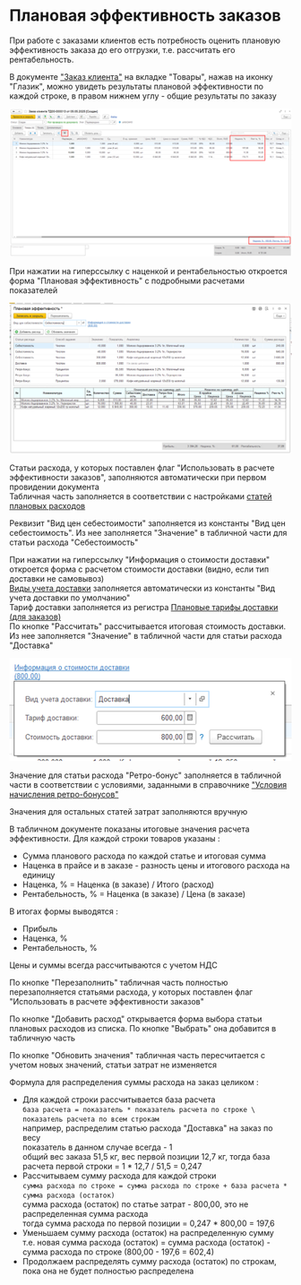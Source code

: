 # Плановая эффективность заказов

При работе с заказами клиентов есть потребность оценить плановую эффективность заказа до его отгрузки, т.е. рассчитать его рентабельность.  

В документе ["Заказ клиента"](../../../CustomerOrder.md) на вкладке "Товары", нажав на иконку "Глазик", можно увидеть результаты плановой эффективности по каждой строке, в правом нижнем углу - общие результаты по заказу

[![1]][1]  

При нажатии на гиперссылку с наценкой и рентабельностью откроется форма "Плановая эффективность" с подробными расчетами показателей   

[![2]][2] 

Статьи расхода, у которых поставлен флаг "Использовать в расчете эффективности заказов", заполняются автоматически при первом провидении документа  
Табличная часть заполняется в соответствии с настройками [статей плановых расходов](../PlannedExpenses/PlannedExpenses.md)

Реквизит "Вид цен себестоимости" заполняется из константы "Вид цен себестоимость". Из нее заполняется "Значение" в табличной части для статьи расхода "Себестоимость"  

При нажатии на гиперссылку "Информация о стоимости доставки" откроется форма с расчетом стоимости доставки (видно, если тип доставки не самовывоз)  
[Виды учета доставки](../TypesOfDeliveryAccounting/TypesOfDeliveryAccounting.md)  заполняется автоматически из константы "Вид учета доставки по умолчанию"  
Тариф доставки заполняется из регистра [Плановые тарифы доставки (для заказов)](../PlannedTariffs/PlannedTariffs.md)  
По кнопке "Рассчитать" рассчитывается итоговая стоимость доставки. Из нее заполняется "Значение" в табличной части для статьи расхода "Доставка"  

[![3]][3] 

Значение для статьи расхода "Ретро-бонус" заполняется в табличной части в соответствии с условиями, заданными в справочнике ["Условия начисления ретро-бонусов"](../RetroBonus/RetroBonus.md)  

Значения для остальных статей затрат заполняются вручную  

В табличном документе показаны итоговые значения расчета эффективности. Для каждой строки товаров указаны : 
- Сумма планового расхода по каждой статье и итоговая сумма
- Наценка в прайсе и в заказе - разность цены и итогового расхода на единицу
- Наценка, % = Наценка (в заказе) / Итого (расход)
- Рентабельность, % = Наценка (в заказе) / Цена (в заказе)

В итогах формы выводятся : 
- Прибыль
- Наценка, %
- Рентабельность, %  

Цены и суммы всегда рассчитываются с учетом НДС

По кнопке "Перезаполнить" табличная часть полностью перезаполняется статьями расхода, у которых поставлен флаг "Использовать в расчете эффективности заказов"

По кнопке "Добавить расход" открывается форма выбора статьи плановых расходов из списка. По кнопке "Выбрать" она добавится в табличную часть  

По кнопке "Обновить значения" табличная часть пересчитается с учетом новых значений, статьи затрат не изменяется

Формула для распределения суммы расхода на заказ целиком : 
- Для каждой строки рассчитывается база расчета   
  `база расчета = показатель * показатель расчета по строке \ показатель расчета по всем строкам`  
  например, распределим статью расхода "Доставка" на заказ по весу  
  показатель в данном случае всегда - 1  
  общий вес заказа 51,5 кг, вес первой позиции 12,7 кг, тогда база расчета первой строки = 1 * 12,7 / 51,5 = 0,247
- Рассчитываем сумму расхода для каждой строки  
  `сумма расхода по строке = сумма расхода по строке + база расчета * сумма расхода (остаток)`  
  сумма расхода (остаток) по статье затрат - 800,00, это не распределенная сумма расхода    
  тогда сумма расхода по первой позиции = 0,247 * 800,00 = 197,6    
- Уменьшаем сумму расхода (остаток) на распределенную сумму  
  т.е. новая сумма расхода (остаток) = сумма расхода (остаток) - сумма расхода по строке (800,00 - 197,6 = 602,4)  
- Продолжаем распределять сумму расхода (остаток) по строкам, пока она не будет полностью распределена

[1]: 1.png 
[2]: 2.png 
[3]: 3.png 